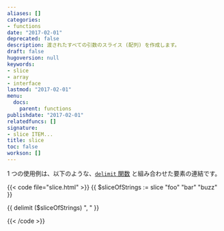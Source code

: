 ```yaml
---
aliases: []
categories:
- functions
date: "2017-02-01"
deprecated: false
description: 渡されたすべての引数のスライス (配列) を作成します。
draft: false
hugoversion: null
keywords:
- slice
- array
- interface
lastmod: "2017-02-01"
menu:
  docs:
    parent: functions
publishdate: "2017-02-01"
relatedfuncs: []
signature:
- slice ITEM...
title: slice
toc: false
workson: []
---
```


1 つの使用例は、以下のような、[`delimit` 関数][`delimit` function] と組み合わせた要素の連結です。

{{< code file="slice.html" >}}
{{ $sliceOfStrings := slice "foo" "bar" "buzz" }}
<!-- スライス [ "foo", "bar", "buzz"] を返します -->
{{ delimit ($sliceOfStrings) ", " }}
<!-- 文字列 "foo, bar, buzz" を返します -->
{{< /code >}}


[`delimit` function]: /function/delimit/
